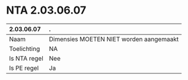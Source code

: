 # NTA 2.03.06.07

 2.03.06.07 | . 
 :--- | :--- 
 Naam | Dimensies MOETEN NIET worden aangemaakt 
 Toelichting | NA 
 Is NTA regel | Nee 
 Is PE regel | Ja 
